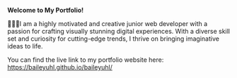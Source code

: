 **Welcome to My Portfolio!**

👩‍💻🎨I am a highly motivated and creative junior web developer with a passion for crafting visually stunning digital experiences. With a diverse skill set and curiosity for cutting-edge trends, I thrive on bringing imaginative ideas to life. 

You can find the live link to my portfolio website here: https://baileyuhl.github.io/baileyuhl/
